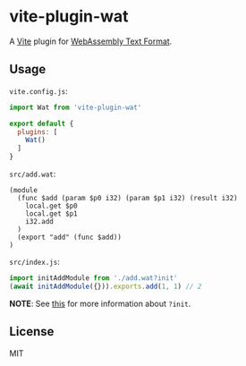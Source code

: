 # vite-plugin-wat

A [Vite](https://vitejs.dev/) plugin for [WebAssembly Text Format](https://webassembly.github.io/spec/core/text/index.html).

## Usage

`vite.config.js`:

```javascript
import Wat from 'vite-plugin-wat'

export default {
  plugins: [
    Wat()
  ]
}
```

`src/add.wat`:

```wat
(module
  (func $add (param $p0 i32) (param $p1 i32) (result i32)
    local.get $p0
    local.get $p1
    i32.add
  )
  (export "add" (func $add))
)
```

`src/index.js`:

```javascript
import initAddModule from './add.wat?init'
(await initAddModule({})).exports.add(1, 1) // 2
```

**NOTE**: See [this](https://vitejs.dev/guide/features.html#webassembly) for more information about `?init`.

## License

MIT
